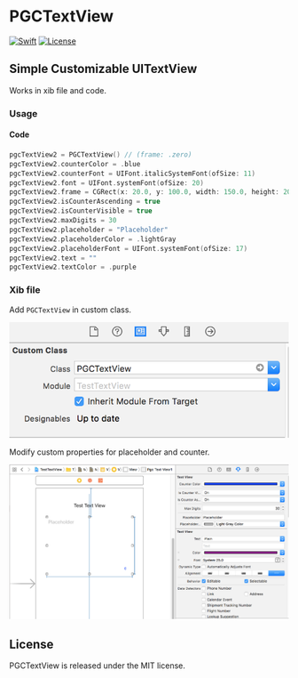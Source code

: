 # PGCTextView

[![Swift](https://img.shields.io/badge/swift-4.0-orange.svg?style=flat)](https://developer.apple.com/swift/)
[![License](https://img.shields.io/badge/license-MIT-71787A.svg)](https://tldrlegal.com/license/mit-license)


## Simple Customizable UITextView

Works in xib file and code.

### Usage

#### Code

```swift
pgcTextView2 = PGCTextView() // (frame: .zero)
pgcTextView2.counterColor = .blue
pgcTextView2.counterFont = UIFont.italicSystemFont(ofSize: 11)
pgcTextView2.font = UIFont.systemFont(ofSize: 20)
pgcTextView2.frame = CGRect(x: 20.0, y: 100.0, width: 150.0, height: 200.0)
pgcTextView2.isCounterAscending = true
pgcTextView2.isCounterVisible = true
pgcTextView2.maxDigits = 30
pgcTextView2.placeholder = "Placeholder"
pgcTextView2.placeholderColor = .lightGray
pgcTextView2.placeholderFont = UIFont.systemFont(ofSize: 17)
pgcTextView2.text = ""
pgcTextView2.textColor = .purple	
```

### Xib file

Add `PGCTextView` in custom class.

![Class](https://github.com/aguilarpgc/PGCTextView/blob/master/Images/class_name.png)

Modify custom properties for placeholder and counter.

![Xib](https://github.com/aguilarpgc/PGCTextView/blob/master/Images/xib.png)

## License

PGCTextView is released under the MIT license.

